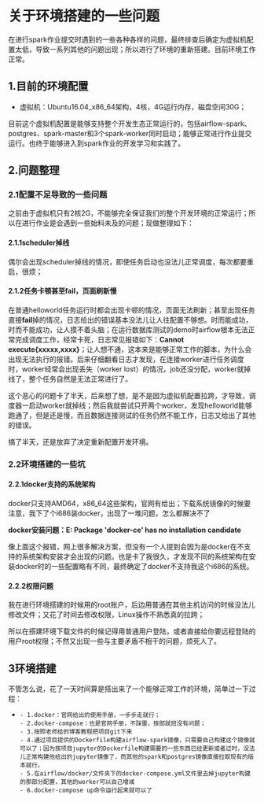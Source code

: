 # 关于环境搭建的一些问题

在进行spark作业提交时遇到的一些各种各样的问题，最终排查后确定为虚拟机配置太低，导致一系列其他的问题出现；所以进行了环境的重新搭建。目前环境工作正常。

## 1.目前的环境配置

- 虚拟机：Ubuntu16.04_x86_64架构，4核，4G运行内存，磁盘空间30G；

目前这个虚拟机配置是能够支持整个开发生态正常运行的，包括airflow-spark、postgres、spark-master和3个spark-worker同时启动；能够正常进行作业提交运行。也终于能够进入到spark作业的开发学习和实践了。

## 2.问题整理

### 2.1配置不足导致的一些问题

之前由于虚拟机只有2核2G，不能够完全保证我们的整个开发环境的正常运行；所以在进行作业是会遇到一些始料未及的问题；现做整理如下：

#### 2.1.1scheduler掉线

偶尔会出现scheduler掉线的情况，即使任务启动也没法儿正常调度，每次都要重启，很烦；

#### 2.1.2任务卡顿甚至fail，页面刷新慢

在普通helloworld任务运行时都会出现卡顿的情况，页面无法刷新；甚至出现任务直接**fail**掉的情况，日志给出的错误基本没法儿让人往配置不够想。时而能成功，时而不能成功，让人摸不着头脑；在运行数据库测试的demo时airflow根本无法正常完成调度工作，经常卡死，日志常见报错如下：**Cannot execute{xxxxx,xxxx}**；让人想不通，这本来是能够正常工作的脚本，为什么会出现无法执行的报错。后来仔细翻看日志才发现，在连接worker进行任务调度时，worker经常会出现丢失（worker lost）的情况，job还没分配，worker就掉线了，整个任务自然是无法正常进行了。

这个恶心的问题卡了半天，后来想了想，是不是因为虚拟机配置拉跨，才导致，调度器一启动worker就掉线；然后我就尝试只开两个worker，发现helloworld能够跑通了，但是还是慢，而且数据连接测试的任务仍然不能工作，日志又给出了其他的错误。

搞了半天，还是放弃了决定重新配置开发环境。

### 2.2环境搭建的一些坑

#### 2.2.1docker支持的系统架构

docker只支持AMD64，x86_64这些架构，官网有给出；下载系统镜像的时候要注意，我下了个i686装docker，出现了一堆问题，怎么都解决不了

**docker安装问题：E: Package 'docker-ce' has no installation candidate**

像上面这个报错，网上很多解决方案，但没有一个人提到会因为是docker在不支持的系统架构安装才会出现的问题。也是卡了我很久，才发现不同的系统架构在安装docker时的一些配置略有不同，最终确定了docker不支持我这个i686的系统。

#### 2.2.2权限问题

我在进行环境搭建的时候用的root账户，后边用普通在其他主机访问的时候没法儿修改文件；又花了时间去修改权限，Linux操作不熟悉真的拉跨；

所以在搭建环境下载文件的时候记得用普通用户登陆，或者直接给你要远程登陆的用户root权限；不然又出现一些与主要矛盾不相干的问题，烦死人了。

## 3环境搭建

不管怎么说，花了一天时间算是搭出来了一个能够正常工作的环境，简单过一下过程：

- ```
  - 1.docker：官网给出的使用手册，一步步走就行；
  - 2.docker-compose：也是官网手册，不踩雷，按部就班没有问题；
  - 3.按照老师给的博客教程把项目git下来
  - 4.通过项目提供的Dockerfile构建airflow-spark镜像，只需要自己构建这个镜像就可以了；因为按项目jupyter的Dockerfile构建需要的一些东西已经更新或者过时，没法儿正常构建他给出的jupyter镜像了，而其他的spark和postgres镜像直接拉取现有的版本就行。
  - 5.在airflow/docker/文件夹下的docker-compose.yml文件里去掉jupyter构建的那部分配置，其他的worker可以自己增减
  - 6.docker-compose up命令运行起来就可以了
  ```

